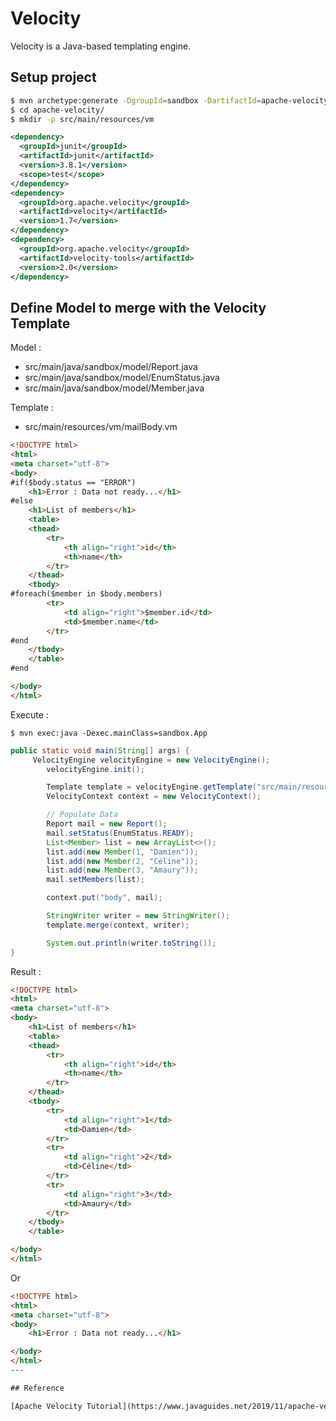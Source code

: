 
# Velocity 

Velocity is a Java-based templating engine.


## Setup project

```bash
$ mvn archetype:generate -DgroupId=sandbox -DartifactId=apache-velocity -DarchetypeArtifactId=maven-archetype-quickstart -DinteractiveMode=false
$ cd apache-velocity/
$ mkdir -p src/main/resources/vm
```
```xml
<dependency>
  <groupId>junit</groupId>
  <artifactId>junit</artifactId>
  <version>3.8.1</version>
  <scope>test</scope>
</dependency>
<dependency>
  <groupId>org.apache.velocity</groupId>
  <artifactId>velocity</artifactId>
  <version>1.7</version>
</dependency>
<dependency>
  <groupId>org.apache.velocity</groupId>
  <artifactId>velocity-tools</artifactId>
  <version>2.0</version>
</dependency>
```

## Define Model to merge with the Velocity Template

Model :  
- src/main/java/sandbox/model/Report.java  
- src/main/java/sandbox/model/EnumStatus.java  
- src/main/java/sandbox/model/Member.java  

Template :  
- src/main/resources/vm/mailBody.vm  

```html
<!DOCTYPE html>
<html>
<meta charset="utf-8">
<body>
#if($body.status == "ERROR")
    <h1>Error : Data not ready...</h1>
#else
    <h1>List of members</h1>
    <table>
    <thead>
        <tr>
            <th align="right">id</th>
            <th>name</th>
        </tr>
    </thead>
    <tbody>
#foreach($member in $body.members)
        <tr>
            <td align="right">$member.id</td>
            <td>$member.name</td>
        </tr>
#end 
    </tbody>
    </table>
#end

</body>
</html>
```

Execute :  

`$ mvn exec:java -Dexec.mainClass=sandbox.App`  

```java
public static void main(String[] args) {
     VelocityEngine velocityEngine = new VelocityEngine();
        velocityEngine.init();

        Template template = velocityEngine.getTemplate("src/main/resources/vm/mailBody.vm");
        VelocityContext context = new VelocityContext();

        // Populate Data 
        Report mail = new Report();        
        mail.setStatus(EnumStatus.READY);
        List<Member> list = new ArrayList<>();
        list.add(new Member(1, "Damien"));        
        list.add(new Member(2, "Céline"));
        list.add(new Member(3, "Amaury"));
        mail.setMembers(list);

        context.put("body", mail);

        StringWriter writer = new StringWriter();
        template.merge(context, writer);

        System.out.println(writer.toString());
}
```

Result :  

```html
<!DOCTYPE html>
<html>
<meta charset="utf-8">
<body>
    <h1>List of members</h1>
    <table>
    <thead>
        <tr>
            <th align="right">id</th>
            <th>name</th>
        </tr>
    </thead>
    <tbody>
        <tr>
            <td align="right">1</td>
            <td>Damien</td>
        </tr>
        <tr>
            <td align="right">2</td>
            <td>Céline</td>
        </tr>
        <tr>
            <td align="right">3</td>
            <td>Amaury</td>
        </tr>
    </tbody>
    </table>

</body>
</html>
```

Or

```html 
<!DOCTYPE html>
<html>
<meta charset="utf-8">
<body>
    <h1>Error : Data not ready...</h1>

</body>
</html>
---

## Reference 

[Apache Velocity Tutorial](https://www.javaguides.net/2019/11/apache-velocity-tutorial.html)

